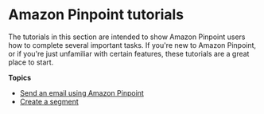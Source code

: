 # Amazon Pinpoint tutorials<a name="tutorials"></a>

The tutorials in this section are intended to show Amazon Pinpoint users how to complete several important tasks\. If you're new to Amazon Pinpoint, or if you're just unfamiliar with certain features, these tutorials are a great place to start\.

**Topics**
+ [Send an email using Amazon Pinpoint](tutorials-send-an-email.md)
+ [Create a segment](tutorials-create-a-segment.md)